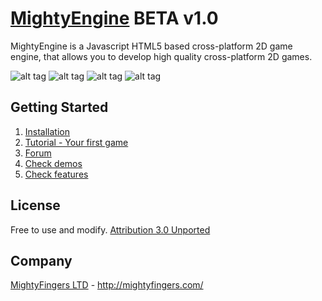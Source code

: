 [MightyEngine](http://mightyfingers.com/) BETA v1.0
======
MightyEngine is a Javascript HTML5 based cross-platform 2D game engine, that allows you to develop high quality cross-platform 2D games.

![alt tag](http://mightyfingers.com/showcase/thumb_01.png)
![alt tag](http://mightyfingers.com/showcase/thumb_02.png)
![alt tag](http://mightyfingers.com/showcase/thumb_03.png)
![alt tag](http://mightyfingers.com/showcase/thumb_04.png)

## Getting Started

1. [Installation](http://docs.mightyfingers.com/manual/installation/3)
2. [Tutorial - Your first game](http://docs.mightyfingers.com/tutorial/snake-your-first-game/48)
3. [Forum](http://forum.mightyfingers.com/)
4. [Check demos](http://mightyfingers.com/engine-demo/)
5. [Check features](http://docs.mightyfingers.com/manual/features/34)

## License
Free to use and modify. [Attribution 3.0 Unported](http://creativecommons.org/licenses/by/3.0/deed.en_US)

## Company
[MightyFingers LTD](http://mightyfingers.com/) - http://mightyfingers.com/
